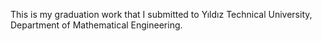 This is my graduation work that I submitted to Yıldız Technical University, Department of Mathematical Engineering.
